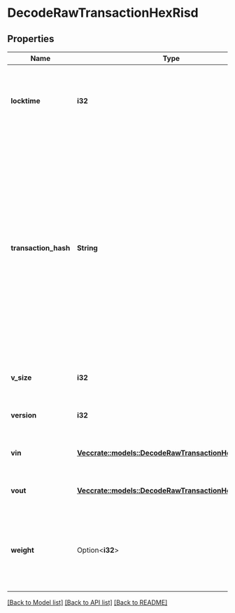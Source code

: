 # DecodeRawTransactionHexRisd

## Properties

Name | Type | Description | Notes
------------ | ------------- | ------------- | -------------
**locktime** | **i32** | Represents the time at which a particular transaction can be added to the blockchain. | 
**transaction_hash** | **String** | Represents the same as transactionId for account-based protocols like Ethereum, while it could be different in UTXO-based protocols like Bitcoin. E.g., in UTXO-based protocols hash is different from transactionId for SegWit transactions. | 
**v_size** | **i32** | Represents the virtual size of this transaction. | 
**version** | **i32** | Represents transaction version number. | 
**vin** | [**Vec<crate::models::DecodeRawTransactionHexRisdVin>**](DecodeRawTransactionHexRISD_vin.md) | Represents the transaction inputs. | 
**vout** | [**Vec<crate::models::DecodeRawTransactionHexRisdVout>**](DecodeRawTransactionHexRISD_vout.md) | Represents the transaction outputs. | 
**weight** | Option<**i32**> | Represents the size of a block, measured in weight units and including the segwit discount. | [optional]

[[Back to Model list]](../README.md#documentation-for-models) [[Back to API list]](../README.md#documentation-for-api-endpoints) [[Back to README]](../README.md)


